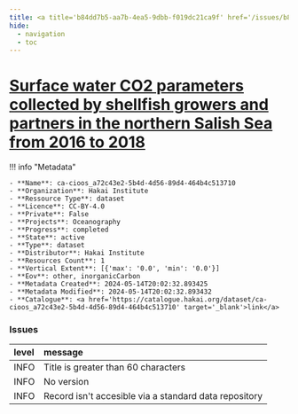 ```yaml
---
title: <a title='b84dd7b5-aa7b-4ea5-9dbb-f019dc21ca9f' href='/issues/b84dd7b5-aa7b-4ea5-9dbb-f019dc21ca9f/' target='_blank'>Surface water CO2 parameters collected by shellfish growers and partners in the northern Salish Sea from 2016 to 2018</a>
hide:
  - navigation
  - toc
---
```


# <a title='b84dd7b5-aa7b-4ea5-9dbb-f019dc21ca9f' href='/issues/b84dd7b5-aa7b-4ea5-9dbb-f019dc21ca9f/' target='_blank'>Surface water CO2 parameters collected by shellfish growers and partners in the northern Salish Sea from 2016 to 2018</a>

<div id='map'></div>

!!! info "Metadata"
    
    - **Name**: ca-cioos_a72c43e2-5b4d-4d56-89d4-464b4c513710 
    - **Organization**: Hakai Institute 
    - **Ressource Type**: dataset 
    - **Licence**: CC-BY-4.0 
    - **Private**: False 
    - **Projects**: Oceanography 
    - **Progress**: completed 
    - **State**: active 
    - **Type**: dataset 
    - **Distributor**: Hakai Institute 
    - **Resources Count**: 1 
    - **Vertical Extent**: [{'max': '0.0', 'min': '0.0'}] 
    - **Eov**: other, inorganicCarbon 
    - **Metadata Created**: 2024-05-14T20:02:32.893425 
    - **Metadata Modified**: 2024-05-14T20:02:32.893432 
    - **Catalogue**: <a href='https://catalogue.hakai.org/dataset/ca-cioos_a72c43e2-5b4d-4d56-89d4-464b4c513710' target='_blank'>link</a> 

### Issues

| level   | message                                               |
|:--------|:------------------------------------------------------|
| INFO    | Title is greater than 60 characters                   |
| INFO    | No version                                            |
| INFO    | Record isn't accesible via a standard data repository |

<script>
   document.addEventListener("DOMContentLoaded", function() {
    var map = L.map('map').setView([51.505, -125.09], 5);
    L.tileLayer('https://tile.openstreetmap.org/{z}/{x}/{y}.png', {
        maxZoom: 19,
        attribution: '&copy; <a href="http://www.openstreetmap.org/copyright">OpenStreetMap</a>'
    }).addTo(map);
    var geojsonFeature = {
        "type": "Feature",
        "properties": {
            "name" : "<a title='b84dd7b5-aa7b-4ea5-9dbb-f019dc21ca9f' href='/issues/b84dd7b5-aa7b-4ea5-9dbb-f019dc21ca9f/' target='_blank'>Surface water CO2 parameters collected by shellfish growers and partners in the northern Salish Sea from 2016 to 2018</a>"
        },
        "geometry": {'type': 'Polygon', 'coordinates': [[[-125.57747949, 49.70969514], [-124.52984083, 49.70969514], [-124.52984083, 50.11496976], [-125.57747949, 50.11496976], [-125.57747949, 49.70969514]]]}
    }
    L.geoJSON(geojsonFeature).addTo(map);
   })
</script>
